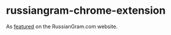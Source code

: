 # russiangram-chrome-extension

As [featured](https://russiangram.com/chrome-extension/) on the RussianGram.com website.
